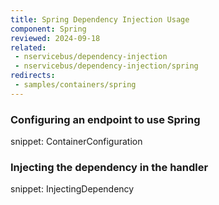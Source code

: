 ```yaml
---
title: Spring Dependency Injection Usage
component: Spring
reviewed: 2024-09-18
related:
 - nservicebus/dependency-injection
 - nservicebus/dependency-injection/spring
redirects:
 - samples/containers/spring
---
```


### Configuring an endpoint to use Spring

snippet: ContainerConfiguration


### Injecting the dependency in the handler

snippet: InjectingDependency
